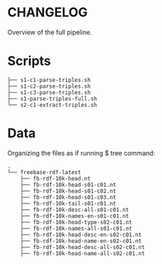 # CHANGELOG
Overview of the full pipeline.

# Scripts

```
├── s1-c1-parse-triples.sh
├── s1-c2-parse-triples.sh
├── s1-c3-parse-triples.sh
├── s1-parse-triples-full.sh
└── s2-c1-extract-triples.sh
```

# Data

Organizing the files as if running $ tree command:
```
.
└── freebase-rdf-latest 
    ├── fb-rdf-10k-head.nt
    ├── fb-rdf-10k-head-s01-c01.nt
    ├── fb-rdf-10k-head-s01-c02.nt
    ├── fb-rdf-10k-head-s01-c03.nt
    ├── fb-rdf-10k-tail-s01-c01.nt
    ├── fb-rdf-10k-desc-all-s01-c01.nt
    ├── fb-rdf-10k-names-en-s01-c01.nt
    ├── fb-rdf-10k-head-type-s02-c01.nt
    ├── fb-rdf-10k-names-all-s01-c01.nt
    ├── fb-rdf-10k-head-desc-en-s02-c01.nt
    ├── fb-rdf-10k-head-name-en-s02-c01.nt
    ├── fb-rdf-10k-head-desc-all-s02-c01.nt
    ├── fb-rdf-10k-head-name-all-s02-c01.nt
```

